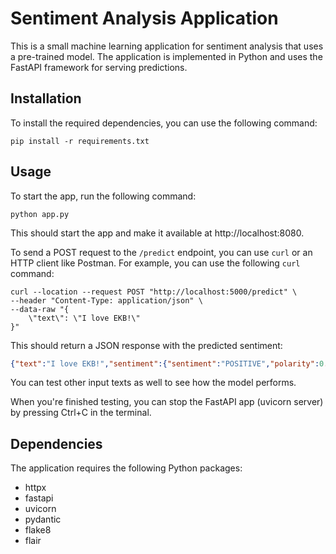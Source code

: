 # Sentiment Analysis Application

This is a small machine learning application for sentiment analysis that uses a pre-trained model. The application is implemented in Python and uses the FastAPI framework for serving predictions.

## Installation

To install the required dependencies, you can use the following command:


```shell
pip install -r requirements.txt
```

## Usage

To start the app, run the following command:

```shell
python app.py
```

This should start the app and make it available at http://localhost:8080.

To send a POST request to the `/predict` endpoint, you can use `curl` or an HTTP client like Postman. For example, you can use the following `curl` command:

```shell
curl --location --request POST "http://localhost:5000/predict" \
--header "Content-Type: application/json" \
--data-raw "{
    \"text\": \"I love EKB!\"
}"
```

This should return a JSON response with the predicted sentiment:

```json
{"text":"I love EKB!","sentiment":{"sentiment":"POSITIVE","polarity":0.9985707998275757}}
```

You can test other input texts as well to see how the model performs.

When you're finished testing, you can stop the FastAPI app (uvicorn server) by pressing Ctrl+C in the terminal.

## Dependencies

The application requires the following Python packages:

- httpx
- fastapi
- uvicorn
- pydantic
- flake8
- flair